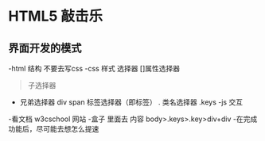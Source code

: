 # HTML5 敲击乐

## 界面开发的模式
-html 结构
   不要去写css
-css 样式
   选择器 
   []属性选择器 
   >子选择器
   + 兄弟选择器
   div span 标签选择器（即标签）
   . 类名选择器 .keys
-js 交互

-看文档 w3cschool 网站
-盒子
  里面去 内容
  body>.keys>.key>div+div 
-在完成功能后，尽可能去想怎么提速